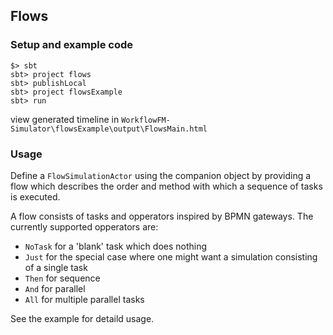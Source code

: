 ## Flows

### Setup and example code
```shell
$> sbt
sbt> project flows
sbt> publishLocal
sbt> project flowsExample
sbt> run
```
view generated timeline in `WorkflowFM-Simulator\flowsExample\output\FlowsMain.html`

### Usage
Define a `FlowSimulationActor` using the companion object by providing a flow which describes the order and method with which a sequence of tasks is executed.

A flow consists of tasks and opperators inspired by BPMN gateways. The currently supported opperators are:
- `NoTask` for a 'blank' task which does nothing
- `Just` for the special case where one might want a simulation consisting of a single task
- `Then` for sequence
- `And` for parallel
- `All` for multiple parallel tasks

See the example for detaild usage.
